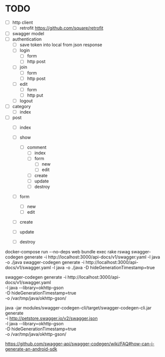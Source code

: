 TODO
====
- [ ] http client
    - [ ] retrofit https://github.com/square/retrofit
- [ ] swagger model
- [ ] authentication
    - [ ] save token into local from json response
    - [ ] login
        - [ ] form
        - [ ] http post
    - [ ] join
        - [ ] form
        - [ ] http post
    - [ ] edit
        - [ ] form
        - [ ] http put 
    - [ ] logout
- [ ] category
    - [ ] index
- [ ] post
    - [ ] index
    - [ ] show
        - [ ] comment
            - [ ] index
            - [ ] form
                - [ ] new
                - [ ] edit
            - [ ] create
            - [ ] update
            - [ ] destroy
    - [ ] form
        - [ ] new
        - [ ] edit
    - [ ] create
    - [ ] update
    - [ ] destroy
    
    
docker-compose run --no-deps web bundle exec rake rswag
swagger-codegen generate -i http://localhost:3000/api-docs/v1/swagger.yaml -l java -o ./java
swagger-codegen generate -i http://localhost:3000/api-docs/v1/swagger.yaml -l java -o ./java -D hideGenerationTimestamp=true


swagger-codegen generate -i http://localhost:3000/api-docs/v1/swagger.yaml \
  -l java --library=okhttp-gson \
  -D hideGenerationTimestamp=true \
  -o /var/tmp/java/okhttp-gson/ 

java -jar modules/swagger-codegen-cli/target/swagger-codegen-cli.jar generate \
  -i http://petstore.swagger.io/v2/swagger.json \
  -l java --library=okhttp-gson \
  -D hideGenerationTimestamp=true \
  -o /var/tmp/java/okhttp-gson/ 
  
https://github.com/swagger-api/swagger-codegen/wiki/FAQ#how-can-i-generate-an-android-sdk